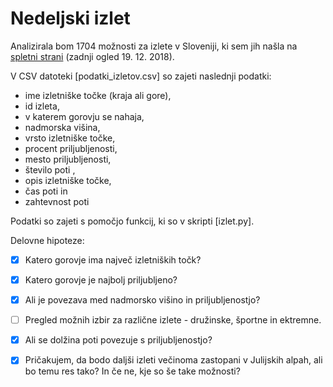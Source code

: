 Nedeljski izlet
=====================================

Analizirala bom 1704 možnosti za izlete v Sloveniji, ki sem jih našla na [spletni strani](http://www.hribi.net/goreiskanjerezultat.asp?drzavaid=1&gorovjeid=&goraime=&VisinaMIN=&VisinaMAX=&CasMIN=&CasMAX=&izhodisce=&izhodisceMIN=&izhodisceMAX=&VisinskaRazlikaMIN=&VisinskaRazlikaMAX=&zahtevnostid=&zahtevnostSmucanjeid=&IzhodisceMinOddaljenost=&IzhodisceMAXOddaljenost=&GoraMinOddaljenost=&GoraMaxOddaljenost=&mojaSirina=0&mojaDolzina=0) (zadnji ogled 19. 12. 2018).

V CSV datoteki [podatki_izletov.csv] so zajeti naslednji podatki:
* ime izletniške točke (kraja ali gore),
* id izleta,
* v katerem gorovju se nahaja,
* nadmorska višina,
* vrsto izletniške točke,
* procent priljubljenosti,
* mesto priljubljenosti,
* število poti ,
* opis izletniške točke,
* čas poti in
* zahtevnost poti

Podatki so zajeti s pomočjo funkcij, ki so v skripti [izlet.py].


Delovne hipoteze:
- [x] Katero gorovje ima največ izletniških točk?
- [x] Katero gorovje je najbolj priljubljeno?
- [x] Ali je povezava med nadmorsko višino in priljubljenostjo?
- [ ] Pregled možnih izbir za različne izlete - družinske, športne in ektremne.
- [x] Ali se dolžina poti povezuje s priljubljenostjo?
- [x]  Pričakujem, da bodo daljši izleti večinoma zastopani v Julijskih alpah, ali bo temu res tako? In če ne, kje so še take možnosti?

